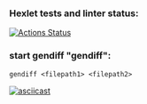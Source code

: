 ### Hexlet tests and linter status:
[![Actions Status](https://github.com/ZoricmaTs/frontend-project-lvl2/workflows/hexlet-check/badge.svg)](https://github.com/ZoricmaTs/frontend-project-lvl2/actions)

### start gendiff "gendiff":
```gendiff <filepath1> <filepath2>```

[![asciicast](https://asciinema.org/a/GFkTsClBGo9E1Ta2uJqe7KJkm.png)](https://asciinema.org/a/GFkTsClBGo9E1Ta2uJqe7KJkm)
